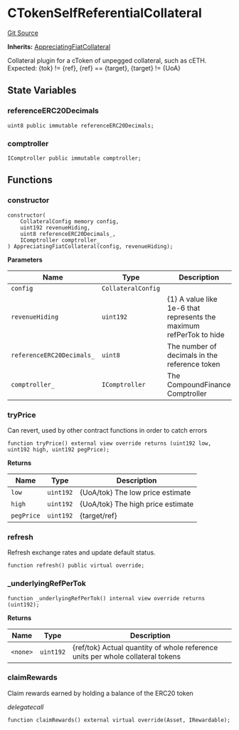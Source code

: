 # CTokenSelfReferentialCollateral
[Git Source](https://github.com/larrythecucumber321/protocol/blob/aabf2c9d4120808940fb3be9193cb66ea71ac351/contracts/plugins/assets/compoundv2/CTokenSelfReferentialCollateral.sol)

**Inherits:**
[AppreciatingFiatCollateral](/tools/docgen/src/contracts/plugins/assets/AppreciatingFiatCollateral.sol/abstract.AppreciatingFiatCollateral.md)

Collateral plugin for a cToken of unpegged collateral, such as cETH.
Expected: {tok} != {ref}, {ref} == {target}, {target} != {UoA}


## State Variables
### referenceERC20Decimals

```solidity
uint8 public immutable referenceERC20Decimals;
```


### comptroller

```solidity
IComptroller public immutable comptroller;
```


## Functions
### constructor


```solidity
constructor(
    CollateralConfig memory config,
    uint192 revenueHiding,
    uint8 referenceERC20Decimals_,
    IComptroller comptroller_
) AppreciatingFiatCollateral(config, revenueHiding);
```
**Parameters**

|Name|Type|Description|
|----|----|-----------|
|`config`|`CollateralConfig`||
|`revenueHiding`|`uint192`|{1} A value like 1e-6 that represents the maximum refPerTok to hide|
|`referenceERC20Decimals_`|`uint8`|The number of decimals in the reference token|
|`comptroller_`|`IComptroller`|The CompoundFinance Comptroller|


### tryPrice

Can revert, used by other contract functions in order to catch errors


```solidity
function tryPrice() external view override returns (uint192 low, uint192 high, uint192 pegPrice);
```
**Returns**

|Name|Type|Description|
|----|----|-----------|
|`low`|`uint192`|{UoA/tok} The low price estimate|
|`high`|`uint192`|{UoA/tok} The high price estimate|
|`pegPrice`|`uint192`|{target/ref}|


### refresh

Refresh exchange rates and update default status.


```solidity
function refresh() public virtual override;
```

### _underlyingRefPerTok


```solidity
function _underlyingRefPerTok() internal view override returns (uint192);
```
**Returns**

|Name|Type|Description|
|----|----|-----------|
|`<none>`|`uint192`|{ref/tok} Actual quantity of whole reference units per whole collateral tokens|


### claimRewards

Claim rewards earned by holding a balance of the ERC20 token

*delegatecall*


```solidity
function claimRewards() external virtual override(Asset, IRewardable);
```

